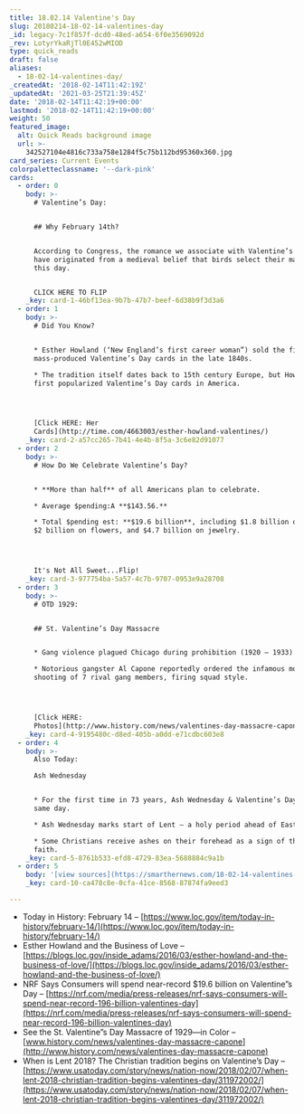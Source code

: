 ```yaml
---
title: 18.02.14 Valentine's Day
slug: 20180214-18-02-14-valentines-day
_id: legacy-7c1f857f-dcd0-48ed-a654-6f0e3569092d
_rev: LotyrYkaRjTl0E452wMIOD
type: quick_reads
draft: false
aliases:
  - 18-02-14-valentines-day/
_createdAt: '2018-02-14T11:42:19Z'
_updatedAt: '2021-03-25T21:39:45Z'
date: '2018-02-14T11:42:19+00:00'
lastmod: '2018-02-14T11:42:19+00:00'
weight: 50
featured_image:
  alt: Quick Reads background image
  url: >-
    342527104e4816c733a758e1284f5c75b112bd95360x360.jpg
card_series: Current Events
colorpaletteclassname: '--dark-pink'
cards:
  - order: 0
    body: >-
      # Valentine’s Day:


      ## Why February 14th?


      According to Congress, the romance we associate with Valentine’s Day might
      have originated from a medieval belief that birds select their mates on
      this day.


      CLICK HERE TO FLIP
    _key: card-1-46bf13ea-9b7b-47b7-beef-6d38b9f3d3a6
  - order: 1
    body: >-
      # Did You Know?


      * Esther Howland (‘New England’s first career woman”) sold the first
      mass-produced Valentine’s Day cards in the late 1840s.

      * The tradition itself dates back to 15th century Europe, but Howland
      first popularized Valentine’s Day cards in America.




      [Click HERE: Her
      Cards](http://time.com/4663003/esther-howland-valentines/)
    _key: card-2-a57cc265-7b41-4e4b-8f5a-3c6e82d91077
  - order: 2
    body: >-
      # How Do We Celebrate Valentine’s Day?


      * **More than half** of all Americans plan to celebrate.

      * Average $pending:A **$143.56.**

      * Total $pending est: **$19.6 billion**, including $1.8 billion on candy,
      $2 billion on flowers, and $4.7 billion on jewelry.




      It's Not All Sweet...Flip!
    _key: card-3-977754ba-5a57-4c7b-9707-0953e9a28708
  - order: 3
    body: >-
      # OTD 1929:


      ## St. Valentine’s Day Massacre


      * Gang violence plagued Chicago during prohibition (1920 – 1933).

      * Notorious gangster Al Capone reportedly ordered the infamous mob
      shooting of 7 rival gang members, firing squad style.




      [Click HERE:
      Photos](http://www.history.com/news/valentines-day-massacre-capone)
    _key: card-4-9195480c-d8ed-405b-a0dd-e71cdbc603e8
  - order: 4
    body: >-
      Also Today:  

      Ash Wednesday 


      * For the first time in 73 years, Ash Wednesday & Valentine’s Day fall on
      same day.

      * Ash Wednesday marks start of Lent – a holy period ahead of Easter.

      * Some Christians receive ashes on their forehead as a sign of their
      faith.
    _key: card-5-8761b533-efd8-4729-83ea-5688884c9a1b
  - order: 5
    body: '[view sources](https://smarthernews.com/18-02-14-valentines-day/)'
    _key: card-10-ca478c8e-0cfa-41ce-8568-87874fa9eed3

---
```

* Today in History: February 14 – [https://www.loc.gov/item/today-in-history/february-14/](https://www.loc.gov/item/today-in-history/february-14/)
* Esther Howland and the Business of Love – [https://blogs.loc.gov/inside_adams/2016/03/esther-howland-and-the-business-of-love/](https://blogs.loc.gov/inside_adams/2016/03/esther-howland-and-the-business-of-love/)
* NRF Says Consumers will spend near-record $19.6 billion on Valentine”s Day – [https://nrf.com/media/press-releases/nrf-says-consumers-will-spend-near-record-196-billion-valentines-day](https://nrf.com/media/press-releases/nrf-says-consumers-will-spend-near-record-196-billion-valentines-day)
* See the St. Valentine”s Day Massacre of 1929—in Color – [www.history.com/news/valentines-day-massacre-capone](http://www.history.com/news/valentines-day-massacre-capone)
* When is Lent 2018? The Christian tradition begins on Valentine’s Day – [https://www.usatoday.com/story/news/nation-now/2018/02/07/when-lent-2018-christian-tradition-begins-valentines-day/311972002/](https://www.usatoday.com/story/news/nation-now/2018/02/07/when-lent-2018-christian-tradition-begins-valentines-day/311972002/)